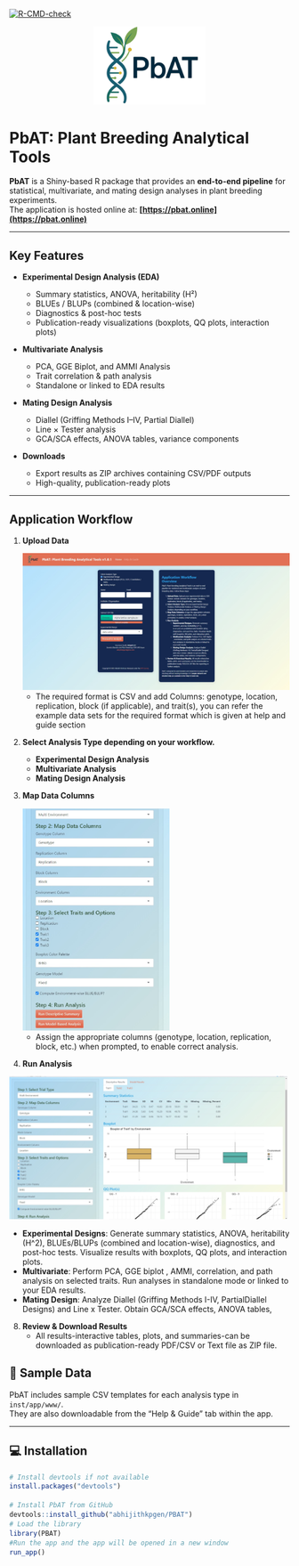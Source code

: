 <!-- badges: start -->
[![R-CMD-check](https://github.com/abhijithkpgen/PBAT/actions/workflows/R-CMD-check.yaml/badge.svg?branch=main)](https://github.com/abhijithkpgen/PBAT/actions/workflows/R-CMD-check.yaml?query=branch%3Amain)
<!-- badges: end -->


<p align="center">
  <img src="man/figures/LogoNobg.png" alt="PbAT Logo" width="200"/>
</p>


# PbAT: Plant Breeding Analytical Tools

**PbAT** is a Shiny-based R package that provides an **end-to-end pipeline** for statistical, multivariate, and mating design analyses in plant breeding experiments.  
The application is hosted online at: **[https://pbat.online](https://pbat.online)**

---

##  Key Features

- **Experimental Design Analysis (EDA)**
  - Summary statistics, ANOVA, heritability (H²)
  - BLUEs / BLUPs (combined & location-wise)
  - Diagnostics & post-hoc tests
  - Publication-ready visualizations (boxplots, QQ plots, interaction plots)

- **Multivariate Analysis**
  - PCA, GGE Biplot, and AMMI Analysis
  - Trait correlation & path analysis
  - Standalone or linked to EDA results

- **Mating Design Analysis**
  - Diallel (Griffing Methods I–IV, Partial Diallel)
  - Line × Tester analysis
  - GCA/SCA effects, ANOVA tables, variance components

- **Downloads**
  - Export results as ZIP archives containing CSV/PDF outputs
  - High-quality, publication-ready plots

---

##  Application Workflow

1. **Upload Data**

   <img src="man/figures/Loading%20data.jpg" alt="Loading data" width="500">

   - The required format is CSV   and
     add Columns: genotype, location, replication, block (if applicable), and trait(s), you can refer the example data sets for the required format which is given at help and guide section

3. **Select Analysis Type depending on your workflow.**  
   - **Experimental Design Analysis**  
   - **Multivariate Analysis**  
   - **Mating Design Analysis**
     

4. **Map Data Columns**


   <img src="man/figures/Map%20coloumns.jpg" alt="Map columns" height= "400">

   
   - Assign the appropriate columns (genotype, location, replication, block, etc.) when prompted, to enable correct analysis.

6. **Run Analysis**

<img src="man/figures/Descriptive%20analysis.jpg" alt="Descriptive analysis" width="500">


   - **Experimental Designs**: Generate summary statistics, ANOVA, heritability (H^2), BLUEs/BLUPs (combined and location-wise), diagnostics, and post-hoc tests. Visualize results with boxplots, QQ plots, and interaction plots. 
   - **Multivariate**: Perform PCA, GGE biplot , AMMI, correlation, and path analysis on selected traits. Run analyses in standalone mode or linked to your EDA results.
   - **Mating Design**: Analyze Diallel (Griffing Methods I-IV, PartialDiallel Designs) and Line x Tester. Obtain GCA/SCA effects, ANOVA tables, 

8. **Review & Download Results**  
   - All results-interactive tables, plots, and summaries-can be downloaded as publication-ready PDF/CSV or Text file as ZIP file.

## 📂 Sample Data

PbAT includes sample CSV templates for each analysis type in `inst/app/www/`.  
They are also downloadable from the “Help & Guide” tab within the app.

---

## 💻 Installation

```r
# Install devtools if not available
install.packages("devtools")

# Install PbAT from GitHub
devtools::install_github("abhijithkpgen/PBAT")
# Load the library
library(PBAT)
#Run the app and the app will be opened in a new window
run_app()

